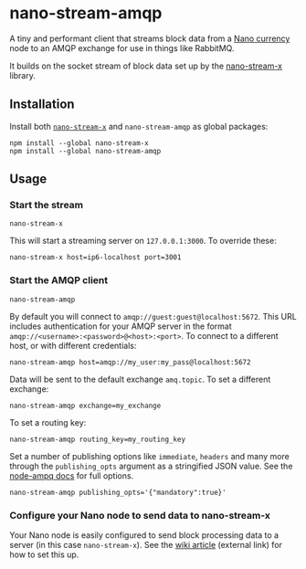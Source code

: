 
# nano-stream-amqp

A tiny and performant client that streams block data from a [Nano currency](https://nano.org/) node to an AMQP exchange for use in things like RabbitMQ.

It builds on the socket stream of block data set up by the [nano-stream-x](https://github.com/lukes/nano-stream-x) library.

## Installation

Install both [`nano-stream-x`](https://github.com/lukes/nano-stream-x) and `nano-stream-amqp` as global packages:

    npm install --global nano-stream-x
    npm install --global nano-stream-amqp

## Usage

### Start the stream

    nano-stream-x

This will start a streaming server on `127.0.0.1:3000`. To override these:

    nano-stream-x host=ip6-localhost port=3001

### Start the AMQP client

    nano-stream-amqp

By default you will connect to `amqp://guest:guest@localhost:5672`. This URL includes authentication for your AMQP server in the format `amqp://<username>:<password>@<host>:<port>`. To connect to a different host, or with different credentials:

    nano-stream-amqp host=amqp://my_user:my_pass@localhost:5672

Data will be sent to the default exchange `amq.topic`. To set a different exchange:

    nano-stream-amqp exchange=my_exchange

To set a routing key:

    nano-stream-amqp routing_key=my_routing_key

Set a number of publishing options like `immediate`, `headers` and many more through the `publishing_opts` argument as a stringified JSON value. See the [node-ampq docs](https://github.com/postwait/node-amqp#exchangepublishroutingkey-message-options-callback) for full options.

    nano-stream-amqp publishing_opts='{"mandatory":true}'

### Configure your Nano node to send data to nano-stream-x

Your Nano node is easily configured to send block processing data to a server (in this case `nano-stream-x`). See the [wiki article](https://github.com/lukes/nano-stream-x/wiki/Configure-your-Nano-node-to-send-data-to-the-nano-stream-x) (external link) for how to set this up.
